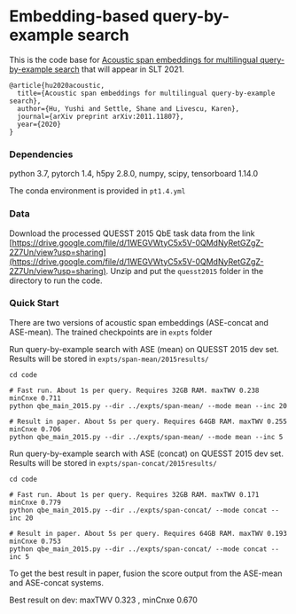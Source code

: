 # Embedding-based query-by-example search

This is the code base for [Acoustic span embeddings for multilingual query-by-example search](https://arxiv.org/pdf/2011.11807.pdf) that will appear in SLT 2021.

```
@article{hu2020acoustic,
  title={Acoustic span embeddings for multilingual query-by-example search},
  author={Hu, Yushi and Settle, Shane and Livescu, Karen},
  journal={arXiv preprint arXiv:2011.11807},
  year={2020}
}
```

### Dependencies
python 3.7, pytorch 1.4, h5py 2.8.0, numpy, scipy, tensorboard 1.14.0

The conda environment is provided in `pt1.4.yml`

### Data
Download the processed QUESST 2015 QbE task data from the link [https://drive.google.com/file/d/1WEGVWtyC5x5V-0QMdNyRetGZgZ-2Z7Un/view?usp=sharing](https://drive.google.com/file/d/1WEGVWtyC5x5V-0QMdNyRetGZgZ-2Z7Un/view?usp=sharing). Unzip and put the `quesst2015` folder in the directory to run the code.

### Quick Start
There are two versions of acoustic span embeddings (ASE-concat and ASE-mean). The trained checkpoints are in `expts` folder

Run query-by-example search with ASE (mean) on QUESST 2015 dev set. Results will be stored in `expts/span-mean/2015results/`
```
cd code

# Fast run. About 1s per query. Requires 32GB RAM. maxTWV 0.238  minCnxe 0.711
python qbe_main_2015.py --dir ../expts/span-mean/ --mode mean --inc 20

# Result in paper. About 5s per query. Requires 64GB RAM. maxTWV 0.255  minCnxe 0.706
python qbe_main_2015.py --dir ../expts/span-mean/ --mode mean --inc 5
```

Run query-by-example search with ASE (concat) on QUESST 2015 dev set. Results will be stored in `expts/span-concat/2015results/`
```
cd code

# Fast run. About 1s per query. Requires 32GB RAM. maxTWV 0.171  minCnxe 0.779
python qbe_main_2015.py --dir ../expts/span-concat/ --mode concat --inc 20

# Result in paper. About 5s per query. Requires 64GB RAM. maxTWV 0.193  minCnxe 0.753
python qbe_main_2015.py --dir ../expts/span-concat/ --mode concat --inc 5
```
To get the best result in paper, fusion the score output from the ASE-mean and ASE-concat systems.

Best result on dev: maxTWV 0.323 ,  minCnxe 0.670
